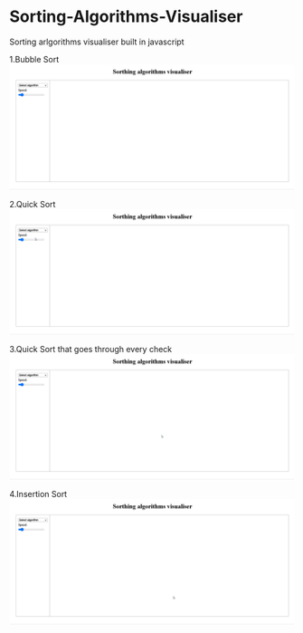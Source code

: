 # Sorting-Algorithms-Visualiser
Sorting arlgorithms visualiser built in javascript

1.Bubble Sort
![](/gifs/bubble-sort.gif)

2.Quick Sort
![](/gifs/quick-sort.gif)

3.Quick Sort that goes through every check
![](/gifs/quick-sort-detailed.gif)

4.Insertion Sort
![](/gifs/insertion-sort.gif)
